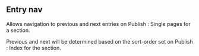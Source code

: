 ## Entry nav

Allows navigation to previous and next entries on Publish : Single pages for a section.

Previous and next will be determined based on the sort-order set on Publish : Index for the section.
